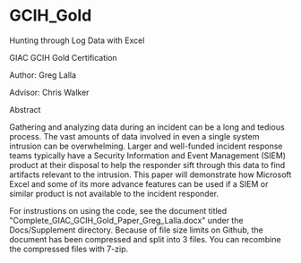 # GCIH_Gold
Hunting through Log Data with Excel

GIAC GCIH Gold Certification

Author: Greg Lalla

Advisor: Chris Walker

Abstract

Gathering and analyzing data during an incident can be a long and tedious process. The vast amounts of data involved in even a single system intrusion can be overwhelming. Larger and well-funded incident response teams typically have a Security Information and Event Management (SIEM) product at their disposal to help the responder sift through this data to find artifacts relevant to the intrusion. This paper will demonstrate how Microsoft Excel and some of its more advance features can be used if a SIEM or similar product is not available to the incident responder.

For instrustions on using the code, see the document titled "Complete_GIAC_GCIH_Gold_Paper_Greg_Lalla.docx" under the Docs/Supplement directory. Because of file size limits on Github, the document has been compressed and split into 3 files. You can recombine the compressed files with 7-zip.
